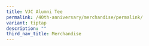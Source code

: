 ```yaml
---
title: VJC Alumni Tee
permalink: /40th-anniversary/merchandise/permalink/
variant: tiptap
description: ""
third_nav_title: Merchandise
---
```

